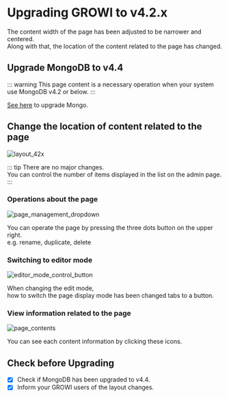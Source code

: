 # Upgrading GROWI to v4.2.x

The content width of the page has been adjusted to be narrower and centered.  
Along with that, the location of the content related to the page has changed.

<ContextualBlock context="docs-growi-org">

## Upgrade MongoDB to v4.4

::: warning
This page content is a necessary operation when your system use MongoDB v4.2 or below.
:::

[See here](/en/admin-guide/admin-cookbook/upgrade-mongodb.html) to upgrade Mongo.

</ContextualBlock>

## Change the location of content related to the page

<img :src="$withBase('/assets/images/layout_42x.png')" alt="layout_42x">

::: tip
There are no major changes.  
You can control the number of items displayed in the list on the admin page.
:::

### Operations about the page

<img :src="$withBase('/assets/images/page_management_dropdown.png')" alt="page_management_dropdown">

You can operate the page by pressing the three dots button on the upper right.  
e.g. rename, duplicate, delete

### Switching to editor mode

<img :src="$withBase('/assets/images/editor_mode_control_button.png')" alt="editor_mode_control_button">

When changing the edit mode,  
how to switch the page display mode has been changed tabs to a button.

### View information related to the page

<img :src="$withBase('/assets/images/page_contents.png')" alt="page_contents">

You can see each content information by clicking these icons.

## Check before Upgrading

- [x] Check if MongoDB has been upgraded to v4.4.
- [x] Inform your GROWI users of the layout changes.
